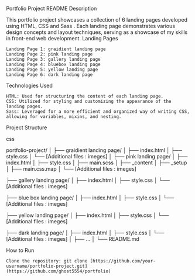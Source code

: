 Portfolio Project README
Description

This portfolio project showcases a collection of 6 landing pages developed using HTML, CSS and Sass . Each landing page demonstrates various design concepts and layout techniques, serving as a showcase of my skills in front-end web development.
Landing Pages

    Landing Page 1: graidient landing page
    Landing Page 2: pink landing page
    Landing Page 3: gallery landing page
    Landing Page 4: bluebox landing page
    Landing Page 5: yellow landing page
    Landing Page 6: dark landing page

Technologies Used

    HTML: Used for structuring the content of each landing page.
    CSS: Utilized for styling and customizing the appearance of the landing pages.
    Sass: Leveraged for a more efficient and organized way of writing CSS, allowing for variables, mixins, and nesting.

Project Structure

css

portfolio-project/
│
├── graidient landing page/
│   ├── index.html
│   ├── style.css
│   └── [Additional files : imeges]
│
├── pink landing page/
│   ├── index.html
│   ├── style.css
│   ├── main.scss
│   ├── _content
│   ├── _setup
│   ├── main.css.map
│   └── [Additional files : imeges]

├── gallery landing page/
│   ├── index.html
│   ├── style.css
│   └── [Additional files : imeges]

├── blue box landing page/
│   ├── index.html
│   ├── style.css
│   └── [Additional files : imeges]

├── yellow landing page/
│   ├── index.html
│   ├── style.css
│   └── [Additional files : imeges]

├── dark landing page/
│   ├── index.html
│   ├── style.css
│   └── [Additional files : imeges]
│
├── ...
│
└── README.md

How to Run

    Clone the repository: git clone [https://github.com/your-username/portfolio-project.git](https://github.com/ghost5554/portfolio)
  
